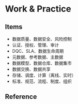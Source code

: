 # Work & Practice

## Items

- 数据质量、数据安全、风险控制
- 认证、授权、管理、审计
- DQC、SLA、数据生命周期
- 元数据、参考数据、主数据
- 数据模型、数据仓库、数据集市
- 数据交换、数据共享
- 存储、调度、计算（离线、实时）
- 标准、规范、流程、制度、组织

## Reference